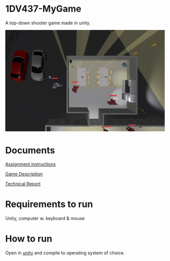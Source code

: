 # 1DV437-MyGame
A top-down shooter game made in unity.

![screenshot](documentation/screenshot1.png)

# Documents
[Assignment instructions](documentation/Project-Specification.pdf)

[Game Description](documentation/1DV437-Assignment_1-Game-Description.pdf)

[Technical Report](documentation/1DV437-Assignment_3-Technical-Details-Report.pdf)

# Requirements to run
Unity, computer w. keyboard & mouse

# How to run
Open in [unity](https://unity.com/) and compile to operating system of choice.
